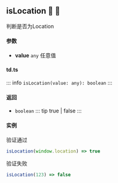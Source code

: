 ## isLocation :tada: :100: 
判断是否为Location
#### 参数 
- **value** `any` 任意值
 
#### td.ts
::: info
`isLocation(value: any): boolean`
:::
#### 返回 
- `boolean` 
::: tip
true | false
:::
#### 实例 
验证通过


```ts
isLocation(window.location) => true
```
验证失败


```ts
isLocation(123) => false
```

